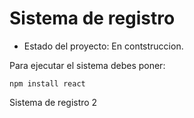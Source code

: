 <h1> Sistema de registro</h1>

- Estado del proyecto: En contstruccion.

Para ejecutar el sistema debes poner:

```npm install react```

Sistema de registro 2
